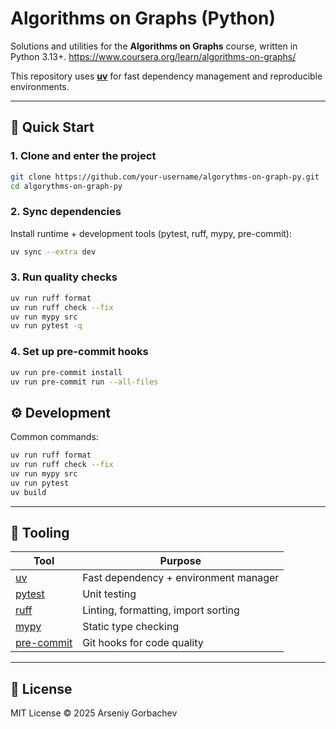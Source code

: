 # Algorithms on Graphs (Python)

Solutions and utilities for the **Algorithms on Graphs** course, written in Python 3.13+.
https://www.coursera.org/learn/algorithms-on-graphs/

This repository uses [**uv**](https://github.com/astral-sh/uv) for fast dependency management
and reproducible environments.

---

## 🚀 Quick Start

### 1. Clone and enter the project
```bash
git clone https://github.com/your-username/algorythms-on-graph-py.git
cd algorythms-on-graph-py
```

### 2. Sync dependencies
Install runtime + development tools (pytest, ruff, mypy, pre-commit):
```bash
uv sync --extra dev
```

### 3. Run quality checks
```bash
uv run ruff format
uv run ruff check --fix
uv run mypy src
uv run pytest -q
```

### 4. Set up pre-commit hooks
```bash
uv run pre-commit install
uv run pre-commit run --all-files
```

## ⚙️ Development

Common commands:
```bash
uv run ruff format
uv run ruff check --fix
uv run mypy src
uv run pytest
uv build
```

---

## 🧰 Tooling

| Tool | Purpose |
|------|----------|
| [uv](https://github.com/astral-sh/uv) | Fast dependency + environment manager |
| [pytest](https://pytest.org/) | Unit testing |
| [ruff](https://docs.astral.sh/ruff/) | Linting, formatting, import sorting |
| [mypy](https://mypy-lang.org/) | Static type checking |
| [pre-commit](https://pre-commit.com/) | Git hooks for code quality |

---

## 📄 License
MIT License © 2025 Arseniy Gorbachev
